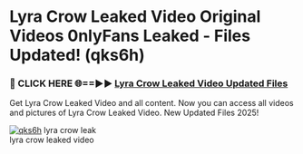 # Lyra Crow Leaked Video Original Videos 0nlyFans Leaked - Files Updated! (qks6h)

<h3>🔴 CLICK HERE 🌐==►► <a href="https://tinyurl.com/2wckxsce" rel="nofollow">Lyra Crow Leaked Video Updated Files</a></h3>

Get Lyra Crow Leaked Video and all content. Now you can access all videos and pictures of Lyra Crow Leaked Video. New Updated Files 2025!

[![qks6h](https://i.imgur.com/AFduVYN.gif)](https://tinyurl.com/2wckxsce)
lyra crow leak<br>
lyra crow leaked video